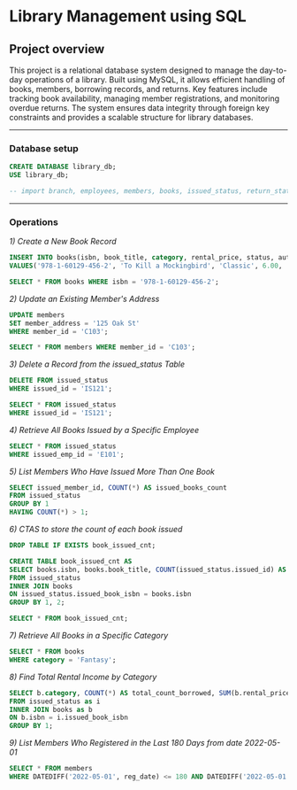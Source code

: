 # Library Management using SQL

## Project overview
This project is a relational database system designed to manage the day-to-day operations of a library. Built using MySQL, it allows efficient handling of books, members, borrowing records, and returns. Key features include tracking book availability, managing member registrations, and monitoring overdue returns. The system ensures data integrity through foreign key constraints and provides a scalable structure for library databases.

***

### Database setup

```sql
CREATE DATABASE library_db;
USE library_db;

-- import branch, employees, members, books, issued_status, return_status tables
```

***

### Operations

*1) Create a New Book Record*
```sql
INSERT INTO books(isbn, book_title, category, rental_price, status, author, publisher)
VALUES('978-1-60129-456-2', 'To Kill a Mockingbird', 'Classic', 6.00, 'yes', 'Harper Lee', 'J.B. Lippincott & Co.');

SELECT * FROM books WHERE isbn = '978-1-60129-456-2';
```

*2) Update an Existing Member's Address*
```sql
UPDATE members
SET member_address = '125 Oak St'
WHERE member_id = 'C103';

SELECT * FROM members WHERE member_id = 'C103';
```

*3) Delete a Record from the issued_status Table*
```sql
DELETE FROM issued_status
WHERE issued_id = 'IS121';

SELECT * FROM issued_status
WHERE issued_id = 'IS121';
```

*4) Retrieve All Books Issued by a Specific Employee*
```sql
SELECT * FROM issued_status
WHERE issued_emp_id = 'E101';
```

*5) List Members Who Have Issued More Than One Book*
```sql
SELECT issued_member_id, COUNT(*) AS issued_books_count
FROM issued_status
GROUP BY 1
HAVING COUNT(*) > 1;
```

*6) CTAS to store the count of each book issued*
```sql
DROP TABLE IF EXISTS book_issued_cnt;

CREATE TABLE book_issued_cnt AS
SELECT books.isbn, books.book_title, COUNT(issued_status.issued_id) AS issue_count
FROM issued_status
INNER JOIN books
ON issued_status.issued_book_isbn = books.isbn
GROUP BY 1, 2;

SELECT * FROM book_issued_cnt;
```

*7) Retrieve All Books in a Specific Category*
```sql
SELECT * FROM books
WHERE category = 'Fantasy';
```

*8) Find Total Rental Income by Category*
```sql
SELECT b.category, COUNT(*) AS total_count_borrowed, SUM(b.rental_price) AS total_rent_profit
FROM issued_status as i
INNER JOIN books as b
ON b.isbn = i.issued_book_isbn
GROUP BY 1;
```

*9) List Members Who Registered in the Last 180 Days from date 2022-05-01*
```sql
SELECT * FROM members
WHERE DATEDIFF('2022-05-01', reg_date) <= 180 AND DATEDIFF('2022-05-01', reg_date) >= 0;
```






